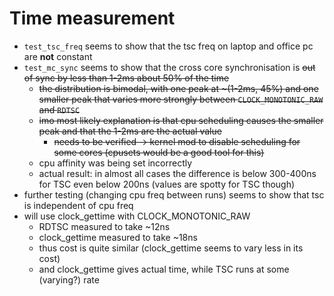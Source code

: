# Time measurement
- `test_tsc_freq` seems to show that the tsc freq on laptop and office pc are **not** constant
- `test_mc_sync` seems to show that the cross core synchronisation is ~~out of sync by less than 1-2ms about 50% of the time~~
    - ~~the distribution is bimodal, with one peak at \~(1-2ms, 45%) and one smaller peak that varies more strongly between `CLOCK_MONOTONIC_RAW` and `RDTSC`~~
    - ~~imo most likely explanation is that cpu scheduling causes the smaller peak and that the 1-2ms are the actual value~~
        - ~~needs to be verified -> kernel mod to disable scheduling for some cores (cpusets would be a good tool for this)~~
    - cpu affinity was being set incorrectly
    - actual result: in almost all cases the difference is below 300-400ns for TSC even below 200ns (values are spotty for TSC though)
- further testing (changing cpu freq between runs) seems to show that tsc is independent of cpu freq
- will use clock\_gettime with CLOCK\_MONOTONIC\_RAW
    - RDTSC measured to take ~12ns
    - clock\_gettime measured to take ~18ns
    - thus cost is quite similar (clock\_gettime seems to vary less in its cost)
    - and clock\_gettime gives actual time, while TSC runs at some (varying?) rate
